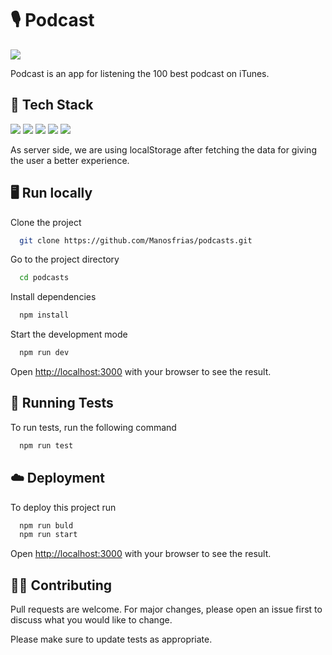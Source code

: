 # :studio_microphone: Podcast

<p >
  <img src="https://img.shields.io/github/v/tag/Manosfrias/podcasts" />

</p>

Podcast is an app for listening the 100 best podcast on iTunes.

## :floppy_disk: Tech Stack

<p>
<img src="https://img.shields.io/badge/React-20232A?style=for-the-badge&logo=react&logoColor=61DAFB" />
<img src="https://img.shields.io/badge/styled--components-DB7093?style=for-the-badge&logo=styled-components&logoColor=white">
<img src="https://img.shields.io/badge/Next-black?style=for-the-badge&logo=next.js&logoColor=white">
<img src="https://img.shields.io/badge/-jest-%23C21325?style=for-the-badge&logo=jest&logoColor=white">
<img src="https://img.shields.io/badge/-TestingLibrary-%23E33332?style=for-the-badge&logo=testing-library&logoColor=white">
</p>

As server side, we are using localStorage after fetching the data for giving the user a better experience.

## :desktop_computer: Run locally

Clone the project

```bash
  git clone https://github.com/Manosfrias/podcasts.git
```

Go to the project directory

```bash
  cd podcasts
```

Install dependencies

```bash
  npm install
```

Start the development mode

```bash
  npm run dev
```

Open [http://localhost:3000](http://localhost:3000) with your browser to see the result.

## :microscope: Running Tests

To run tests, run the following command

```bash
  npm run test
```

## :cloud: Deployment

To deploy this project run

```bash
  npm run buld
  npm run start
```

Open [http://localhost:3000](http://localhost:3000) with your browser to see the result.

## :woman_technologist: Contributing

Pull requests are welcome. For major changes, please open an issue first
to discuss what you would like to change.

Please make sure to update tests as appropriate.
